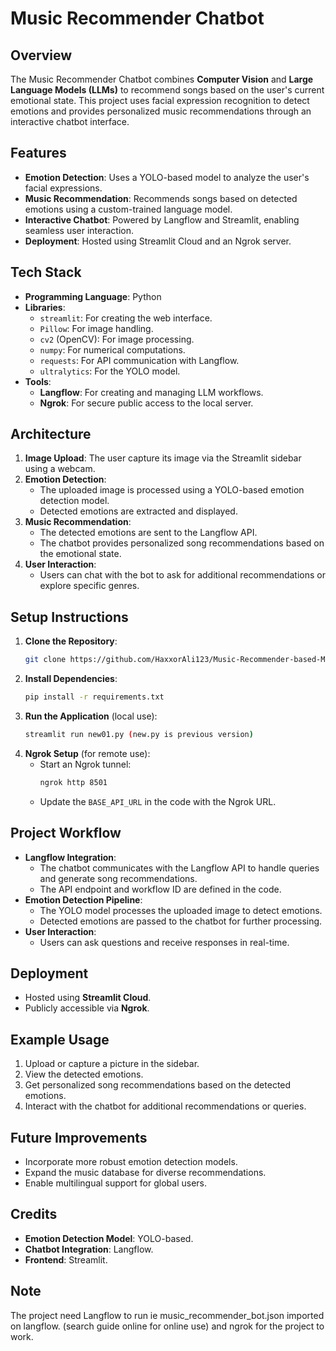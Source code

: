 # Music Recommender Chatbot

## Overview
The Music Recommender Chatbot combines **Computer Vision** and **Large Language Models (LLMs)** to recommend songs based on the user's current emotional state. This project uses facial expression recognition to detect emotions and provides personalized music recommendations through an interactive chatbot interface.

## Features
- **Emotion Detection**: Uses a YOLO-based model to analyze the user's facial expressions.
- **Music Recommendation**: Recommends songs based on detected emotions using a custom-trained language model.
- **Interactive Chatbot**: Powered by Langflow and Streamlit, enabling seamless user interaction.
- **Deployment**: Hosted using Streamlit Cloud and an Ngrok server.

## Tech Stack
- **Programming Language**: Python
- **Libraries**:
  - `streamlit`: For creating the web interface.
  - `Pillow`: For image handling.
  - `cv2` (OpenCV): For image processing.
  - `numpy`: For numerical computations.
  - `requests`: For API communication with Langflow.
  - `ultralytics`: For the YOLO model.
- **Tools**:
  - **Langflow**: For creating and managing LLM workflows.
  - **Ngrok**: For secure public access to the local server.

## Architecture
1. **Image Upload**: The user capture its image via the Streamlit sidebar using a webcam.
2. **Emotion Detection**:
   - The uploaded image is processed using a YOLO-based emotion detection model.
   - Detected emotions are extracted and displayed.
3. **Music Recommendation**:
   - The detected emotions are sent to the Langflow API.
   - The chatbot provides personalized song recommendations based on the emotional state.
4. **User Interaction**:
   - Users can chat with the bot to ask for additional recommendations or explore specific genres.

## Setup Instructions
1. **Clone the Repository**:
   ```bash
   git clone https://github.com/HaxxorAli123/Music-Recommender-based-Mood.git
   ```
2. **Install Dependencies**:
   ```bash
   pip install -r requirements.txt
   ```
3. **Run the Application** (local use):
   ```bash
   streamlit run new01.py (new.py is previous version)
   ```
4. **Ngrok Setup** (for remote use):
   - Start an Ngrok tunnel:
     ```bash
     ngrok http 8501
     ```
   - Update the `BASE_API_URL` in the code with the Ngrok URL.

## Project Workflow
- **Langflow Integration**:
  - The chatbot communicates with the Langflow API to handle queries and generate song recommendations.
  - The API endpoint and workflow ID are defined in the code.
- **Emotion Detection Pipeline**:
  - The YOLO model processes the uploaded image to detect emotions.
  - Detected emotions are passed to the chatbot for further processing.
- **User Interaction**:
  - Users can ask questions and receive responses in real-time.

## Deployment
- Hosted using **Streamlit Cloud**.
- Publicly accessible via **Ngrok**.

## Example Usage
1. Upload or capture a picture in the sidebar.
2. View the detected emotions.
3. Get personalized song recommendations based on the detected emotions.
4. Interact with the chatbot for additional recommendations or queries.

## Future Improvements
- Incorporate more robust emotion detection models.
- Expand the music database for diverse recommendations.
- Enable multilingual support for global users.

## Credits
- **Emotion Detection Model**: YOLO-based.
- **Chatbot Integration**: Langflow.
- **Frontend**: Streamlit.

## Note 
The project need Langflow to run ie music_recommender_bot.json imported on langflow. (search guide online for online use) and ngrok for the project to work.



